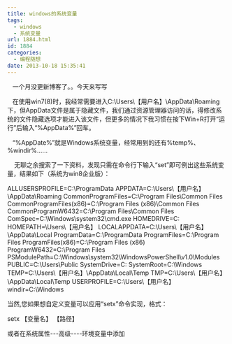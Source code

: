 ```yaml
---
title: windows的系统变量
tags:
  - windows
  - 系统变量
url: 1884.html
id: 1884
categories:
  - 编程随想
date: 2013-10-18 15:35:41
---
```


   一个月没更新博客了。。今天来写写

   在使用win7(8)时，我经常需要进入C:\\Users\\【用户名】\\AppData\\Roaming下，但AppData文件是属于隐藏文件，我们通过资源管理器访问的话，得修改系统的文件隐藏选项才能进入该文件，但更多的情况下我习惯在按下Win+R打开“运行”后输入“%AppData%”回车。

   “%AppDate%”就是Windows系统变量，经常用到的还有%temp%、%windir%……

    无聊之余搜索了一下资料，发现只需在命令行下输入“set”即可例出这些系统变量，结果如下（系统为win8企业版）：

ALLUSERSPROFILE=C:\\ProgramData
APPDATA=C:\\Users\\【用户名】\\AppData\\Roaming
CommonProgramFiles=C:\\Program Files\\Common Files
CommonProgramFiles(x86)=C:\\Program Files (x86)\\Common Files
CommonProgramW6432=C:\\Program Files\\Common Files
ComSpec=C:\\Windows\\system32\\cmd.exe
HOMEDRIVE=C:
HOMEPATH=\\Users\\【用户名】
LOCALAPPDATA=C:\\Users\\【用户名】\\AppData\\Local
ProgramData=C:\\ProgramData
ProgramFiles=C:\\Program Files
ProgramFiles(x86)=C:\\Program Files (x86)
ProgramW6432=C:\\Program Files
PSModulePath=C:\\Windows\\system32\\WindowsPowerShell\\v1.0\\Modules\
PUBLIC=C:\\Users\\Public
SystemDrive=C:
SystemRoot=C:\\Windows
TEMP=C:\\Users\\【用户名】\\AppData\\Local\\Temp
TMP=C:\\Users\\【用户名】\\AppData\\Local\\Temp
USERPROFILE=C:\\Users\\【用户名】
windir=C:\\Windows

当然,您如果想自定义变量可以应用“setx”命令实现，格式：

setx 【变量名】 【路径】

或者在系统属性---高级----环境变量中添加
